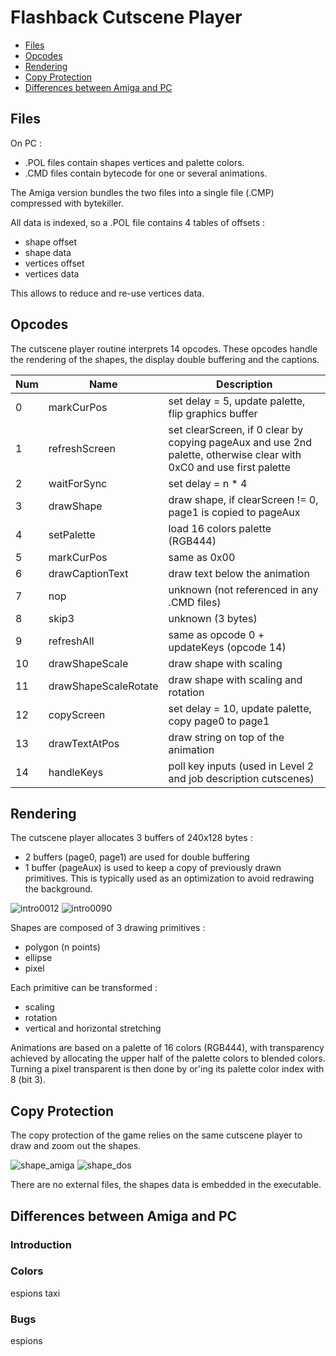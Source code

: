 
# Flashback Cutscene Player

- [Files](#files)
- [Opcodes](#opcodes)
- [Rendering](#rendering)
- [Copy Protection](#copy-protection)
- [Differences between Amiga and PC](#differences-between-amiga-and-pc)


## Files

On PC :

* .POL files contain shapes vertices and palette colors.
* .CMD files contain bytecode for one or several animations.

The Amiga version bundles the two files into a single file (.CMP) compressed with bytekiller.

All data is indexed, so a .POL file contains 4 tables of offsets :

* shape offset
* shape data
* vertices offset
* vertices data

This allows to reduce and re-use vertices data.

## Opcodes

The cutscene player routine interprets 14 opcodes. These opcodes handle the rendering of the shapes, the display double buffering and the captions.

Num | Name | Description
----|---------------------|--------------------------------------------------
0  | markCurPos           | set delay = 5, update palette, flip graphics buffer
1  | refreshScreen        | set clearScreen, if 0 clear by copying pageAux and use 2nd palette, otherwise clear with 0xC0 and use first palette
2  | waitForSync          | set delay = n * 4
3  | drawShape            | draw shape, if clearScreen != 0, page1 is copied to pageAux
4  | setPalette           | load 16 colors palette (RGB444)
5  | markCurPos           | same as 0x00
6  | drawCaptionText      | draw text below the animation
7  | nop                  | unknown (not referenced in any .CMD files)
8  | skip3                | unknown (3 bytes)
9  | refreshAll           | same as opcode 0 + updateKeys (opcode 14)
10 | drawShapeScale       | draw shape with scaling
11 | drawShapeScaleRotate | draw shape with scaling and rotation
12 | copyScreen      | set delay = 10, update palette, copy page0 to page1
13 | drawTextAtPos        | draw string on top of the animation
14 | handleKeys           | poll key inputs (used in Level 2 and job description cutscenes)

## Rendering

The cutscene player allocates 3 buffers of 240x128 bytes :

* 2 buffers (page0, page1) are used for double buffering
* 1 buffer (pageAux) is used to keep a copy of previously drawn primitives. This is typically used as an optimization to avoid redrawing the background.

![intro0012](cutscene_0012.png)
![intro0090](cutscene_0090.png)


Shapes are composed of 3 drawing primitives :

* polygon (n points)
* ellipse
* pixel

Each primitive can be transformed :

* scaling
* rotation
* vertical and horizontal stretching


Animations are based on a palette of 16 colors (RGB444), with transparency achieved by allocating the upper half of the palette colors to blended colors.
Turning a pixel transparent is then done by or'ing its palette color index with 8 (bit 3).

## Copy Protection

The copy protection of the game relies on the same cutscene player to draw and zoom out the shapes.

![shape_amiga](shape_04.png)
![shape_dos](shape_14.png)

There are no external files, the shapes data is embedded in the executable.

## Differences between Amiga and PC

### Introduction

### Colors

espions
taxi

### Bugs

espions
